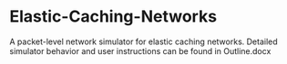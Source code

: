 # Elastic-Caching-Networks
A packet-level network simulator for elastic caching networks.
Detailed simulator behavior and user instructions can be found in Outline.docx
